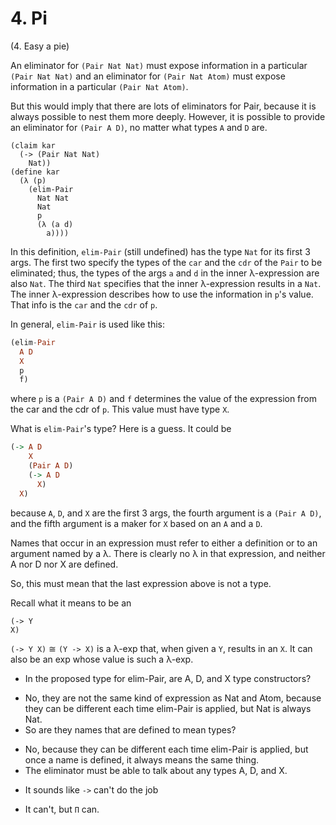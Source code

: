 # 4. Pi
(4. Easy a pie)

An eliminator for `(Pair Nat Nat)`
must expose information in a particular `(Pair Nat Nat)` 
and an eliminator for `(Pair Nat Atom)` 
must expose information in a particular `(Pair Nat Atom)`.

But this would imply that there are lots of eliminators for Pair, because it is always possible to nest them more deeply. However, it is possible to provide an eliminator for `(Pair A D)`, no matter what types `A` and `D` are.

```
(claim kar
  (-> (Pair Nat Nat)
    Nat))
(define kar
  (λ (p)
    (elim-Pair
      Nat Nat
      Nat
      p
      (λ (a d)
        a))))
```

In this definition, `elim-Pair` (still undefined) has the type `Nat` for its first 3 args. The first two specify the types of the `car` and the `cdr` of the `Pair` to be eliminated; thus, the types of the args `a` and `d` in the inner λ-expression are also `Nat`. The third `Nat` specifies that the inner λ-expression results in a `Nat`. The inner λ-expression describes how to use the information in `p`'s value. That info is the `car` and the `cdr` of `p`.

In general, `elim-Pair` is used like this:

```hs
(elim-Pair
  A D
  X
  p
  f)
```

where `p` is a `(Pair A D)` and `f` determines the value of the expression from the car and the cdr of `p`. This value must have type `X`.

What is `elim-Pair`'s type? Here is a guess. It could be

```hs
(-> A D
    X
    (Pair A D)
    (-> A D
      X)
  X)
```

because `A`, `D`, and `X` are the first 3 args, 
the fourth argument is a `(Pair A D)`, and 
the fifth argument is a maker for `X` based on an `A` and a `D`.

Names that occur in an expression must
refer to either a definition or to an
argument named by a λ. There is clearly
no λ in that expression, and neither A
nor D nor X are defined.

So, this must mean that the last expression above is not a type.

Recall what it means to be an

```
(-> Y
X)
```

`(-> Y X)` ≅ `(Y -> X)` is a λ-exp that, when given a `Y`, results in an `X`. It can also be an exp whose value is such a λ-exp.

+ In the proposed type for elim-Pair, are A, D, and X type constructors?
- No, they are not the same kind of expression as Nat and Atom, because they can be different each time elim-Pair is applied, but Nat is always Nat.
- So are they names that are defined to mean types?
+ No, because they can be different each time elim-Pair is applied, but once a name is defined, it always means the same thing.
+ The eliminator must be able to talk about any types A, D, and X.
- It sounds like `->` can't do the job
+ It can't, but `Π` can.
